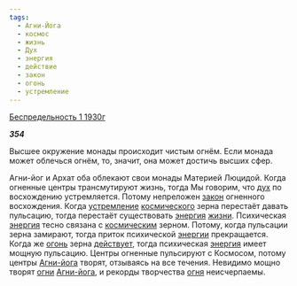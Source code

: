 ```yaml
---
tags:
  - Агни-Йога
  - космос
  - жизнь
  - Дух
  - энергия
  - действие
  - закон
  - огонь
  - устремление
---
```

[Беспредельность 1 1930г](https://127.0.0.1:4002/agni/1930)

___354___

Высшее окружение монады происходит чистым огнём. Если монада может облечься огнём, то, значит, она может достичь высших сфер.   

Агни-йог и Архат оба облекают свои монады Материей Люцидой. Когда огненные центры трансмутируют жизнь, тогда Мы говорим, что [дух](../../../tags/#Дух) по восхождению устремляется. Потому непреложен [закон](../../../tags/#закон) огненного восхождения. Когда [устремление](../../../tags/#устремление) [космического](../../../tags/#космос) зерна перестаёт давать пульсацию, тогда перестаёт существовать [энергия](../../../tags/#энергия) [жизни](../../../tags/#жизнь). Психическая [энергия](../../../tags/#энергия) тесно связана с [космическим](../../../tags/#космос) зерном. Потому, когда пульсации зерна замирают, тогда приток психической [энергии](../../../tags/#энергия) прекращается. Когда же [огонь](../../../tags/#огонь) зерна [действует](../../../tags/#действие), тогда психическая [энергия](../../../tags/#энергия) имеет мощную пульсацию. Центры огненные пульсируют с Космосом, потому центры [Агни-йога](../../../tags/#Агни-Йога) творят, отзываясь на все течения. Невидимо мощно творят [огни](../../../tags/#огонь) [Агни-йога](../../../tags/#Агни-Йога), и рекорды творчества [огня](../../../tags/#огонь) неисчерпаемы.